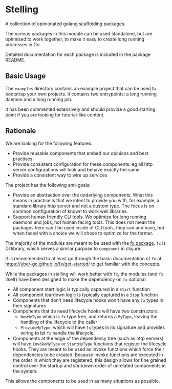 # Stelling

A collection of opinionated golang scaffolding packages.

The various packages in this module can be used standalone, but are optimised to work together, to make it easy to create long running processes in Go.

Detailed documentation for each package is included in the package README.

## Basic Usage
The `examples` directory contains an example project that can be used to bootstrap your own projects.
It contains two entrypoints: a long running daemon and a long running job.

It has been commented extensively and should provide a good starting point if you are looking for tutorial-like content.

## Rationale
We are looking for the following features:
* Provide reusable components that embed our opinions and best practises
* Provide consistent configuration for these components: eg all http server configurations will look and behave exactly the same
* Provide a consistent way to wire up services

The project has the following anti-goals:
* Provide an abstraction over the underlying components.
  What this means in practise is that we intent to provide you with, for example, a standard library http server and not a custom type.
  The focus is on common configuration of known to work well libraries.
* Support human friendly CLI tools.
  We optimize for long running daemons and jobs, not human facing tools.
  This does not mean the packages here can't be used inside of CLI tools, they can and have, but when faced with a choice we will chose
  to optimize for the former.

The majority of the modules are meant to be used with the [fx package](https://pkg.go.dev/go.uber.org/fx).
`fx` is DI library, which serves a similar purpose to `component` in clojure.

It is recommended to at least go through the basic documentation of `fx` at https://uber-go.github.io/fx/get-started/ to get familiar with the concepts.

While the packages in stelling will work better with `fx`, the modules (and `fx` itself) have been designed to make the dependency on `fx` optional:
* All component start logic is typically captured in a `Start` function
* All component teardown logic is typically captured in a `Stop` function
* Components that don't need lifecycle hooks won't have any `fx` types in their signatures
* Components that do need lifecycle hooks will have two constructors:
  - `NewMyType` which is `fx` type free, and returns a `MyType`, leaving the handling of the lifecycle to the caller
  - `ProvideMyType`, which will have `fx` types in its signature and provides wiring to let `fx` handle the lifecycle.
* Components at the edge of the dependency tree (such as http servers) will have `InvokeMyType` or `StartMyType` functions that register the lifecycle hooks.
  They are meant to be used as Invoke functions which force their dependencies to be created. Because Invoke functions are executed in the order in which they
  are registered, this design allows for fine grained control over the startup and shutdown order of unrelated components in the system.

This allows the components to be used in as many situations as possible.